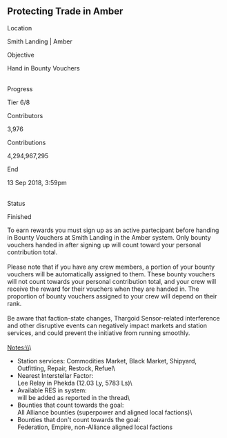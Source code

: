## Protecting Trade in Amber

Location

Smith Landing \| Amber

Objective

Hand in Bounty Vouchers

\
Progress

Tier 6/8

Contributors

3,976

Contributions

4,294,967,295

End

13 Sep 2018, 3:59pm

\
Status

Finished

To earn rewards you must sign up as an active partecipant before handing
in Bounty Vouchers at Smith Landing in the Amber system. Only bounty
vouchers handed in after signing up will count toward your personal
contribution total.\
\
Please note that if you have any crew members, a portion of your bounty
vouchers will be automatically assigned to them. These bounty vouchers
will not count towards your personal contribution total, and your crew
will receive the reward for their vouchers when they are handed in. The
proportion of bounty vouchers assigned to your crew will depend on their
rank.\
\
Be aware that faction-state changes, Thargoid Sensor-related
interference and other disruptive events can negatively impact markets
and station services, and could prevent the initiative from running
smoothly.\
\
[Notes:\\\\](Notes:\\)\
- Station services: Commodities Market, Black Market, Shipyard,
Outfitting, Repair, Restock, Refuel\
- Nearest Interstellar Factor:\
Lee Relay in Phekda (12.03 Ly, 5783 Ls)\
- Available RES in system:\
will be added as reported in the thread\
- Bounties that count towards the goal:\
All Alliance bounties (superpower and aligned local factions)\
- Bounties that don\'t count towards the goal:\
Federation, Empire, non-Alliance aligned local factions
